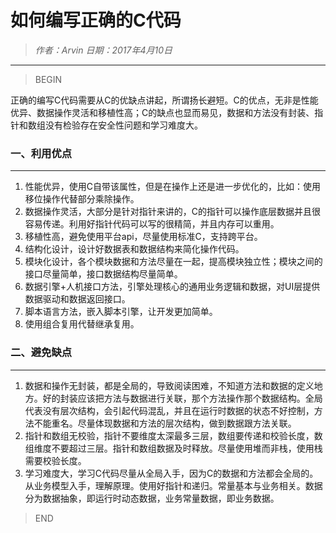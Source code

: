 
# 如何编写正确的C代码

> *作者：Arvin 日期：2017年4月10日*

---------------------------------

>BEGIN

正确的编写C代码需要从C的优缺点讲起，所谓扬长避短。C的优点，无非是性能优异、数据操作灵活和移植性高；C的缺点也显而易见，数据和方法没有封装、指针和数组没有检验存在安全性问题和学习难度大。

### 一、利用优点
---------------------------------
1. 性能优异，使用C自带该属性，但是在操作上还是进一步优化的，比如：使用移位操作代替部分乘除操作。
2. 数据操作灵活，大部分是针对指针来讲的，C的指针可以操作底层数据并且很容易传递。利用好指针代码可以写的很精简，并且内存可以重用。
3. 移植性高，避免使用平台api，尽量使用标准C，支持跨平台。
4. 结构化设计，设计好数据表和数据结构来简化操作代码。
5. 模块化设计，各个模块数据和方法尽量在一起，提高模块独立性；模块之间的接口尽量简单，接口数据结构尽量简单。
6. 数据引擎+人机接口方法，引擎处理核心的通用业务逻辑和数据，对UI层提供数据驱动和数据返回接口。
7. 脚本语言方法，嵌入脚本引擎，让开发更加简单。
8. 使用组合复用代替继承复用。

### 二、避免缺点
---------------------------------
1. 数据和操作无封装，都是全局的，导致阅读困难，不知道方法和数据的定义地方。好的封装应该把方法与数据进行关联，那个方法操作那个数据结构。全局代表没有层次结构，会引起代码混乱，并且在运行时数据的状态不好控制，方法不能重名。尽量体现数据和方法的层次结构，做到数据跟方法关联。
2. 指针和数组无校验，指针不要维度太深最多三层，数组要传递和校验长度，数组维度不要超过三层。指针和数组数据及时释放。尽量使用堆而非栈，使用栈需要校验长度。
3. 学习难度大，学习C代码尽量从全局入手，因为C的数据和方法都会全局的。从业务模型入手，理解原理。使用好指针和递归。常量基本与业务相关。数据分为数据抽象，即运行时动态数据，业务常量数据，即业务数据。

>END

